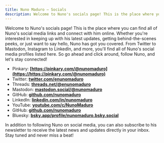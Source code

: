```yaml
---
title: Nuno Maduro — Socials
description: Welcome to Nuno's socials page! This is the place where you can find all of Nuno's social media links and connect with him online.
---
```


Welcome to Nuno's socials page! This is the place where you can find all of Nuno's social media links and connect with him online. Whether you're interested in keeping up with his latest updates, getting behind-the-scenes peeks, or just want to say hello, Nuno has got you covered. From Twitter to Mastodon, Instagram to LinkedIn, and more, you'll find all of Nuno's social media profiles listed here. So go ahead and click around, follow Nuno, and let's stay connected!

- Pinkary: **[https://pinkary.com/@nunomaduro](https://https://pinkary.com/@nunomaduro)**
- Twitter: **[twitter.com/enunomaduro](https://twitter.com/enunomaduro)**
- Threads: **[threads.net/@enunomaduro](https://www.threads.net/@enunomaduro)**
- Mastodon: **[mastodon.social/@nunomaduro](https://mastodon.social/@nunomaduro)**
- GitHub: **[github.com/nunomaduro](https://github.com/nunomaduro)**
- LinkedIn: **[linkedin.com/in/nunomaduro](https://www.linkedin.com/in/nunomaduro)**
- YouTube: **[youtube.com/c/NunoMaduro](https://www.youtube.com/c/NunoMaduro)**
- GitHub: **[github.com/nunomaduro](https://github.com/nunomaduro)**
- Bluesky: **[bsky.app/profile/nunomaduro.bsky.social](https://bsky.app/profile/nunomaduro.bsky.social)**

In addition to following Nuno on social media, you can also subscribe to his newsletter to receive the latest news and updates directly in your inbox. Stay tuned and never miss a beat!
